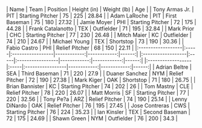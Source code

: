 | Name              | Team | Position         | Height (in) | Weight (lb) |   Age |
| Tony Armas Jr.    | PIT  | Starting Pitcher |          75 |         225 | 28.84 |
| Adam LaRoche      | PIT  | First Baseman    |          75 |         180 | 27.32 |
| Jamie Moyer       | PHI  | Starting Pitcher |          72 |         175 | 44.28 |
| Frank Catalanotto | TEX  | Outfielder       |          71 |         195 | 32.84 |
| Mark Prior        | CHC  | Starting Pitcher |          77 |         230 | 26.48 |
| Mitch Maier       | KC   | Outfielder       |          74 |         210 | 24.67 |
| Michael Young     | TEX  | Shortstop        |          73 |         190 | 30.36 |
| Fabio Castro      | PHI  | Relief Pitcher   |          68 |         150 | 22.11 |
|:------------------|:-----|:-----------------|------------:|------------:|------:|
|:------------------|:-----|:-----------------|------------:|------------:|------:|
|:------------------|:-----|:-----------------|------------:|------------:|------:|
| Adrian Beltre     | SEA  | Third Baseman    |          71 |         220 |  27.9 |
| Duaner Sanchez    | NYM  | Relief Pitcher   |          72 |         190 | 27.38 |
| Mark Kiger        | OAK  | Shortstop        |          71 |         180 | 26.75 |
| Brian Bannister   | KC   | Starting Pitcher |          74 |         202 |    26 |
| Tom Mastny        | CLE  | Relief Pitcher   |          78 |         220 | 26.07 |
| Matt Morris       | SF   | Starting Pitcher |          77 |         220 | 32.56 |
| Tony Pe?a         | ARZ  | Relief Pitcher   |          74 |         190 | 25.14 |
| Lenny DiNardo     | OAK  | Relief Pitcher   |          76 |         195 | 27.45 |
| Jose Contreras    | CWS  | Starting Pitcher |          76 |         224 | 35.23 |
| Ian Kinsler       | TEX  | Second Baseman   |          72 |         175 | 24.69 |
| Shawn Green       | NYM  | Outfielder       |          76 |         200 |  34.3 |
